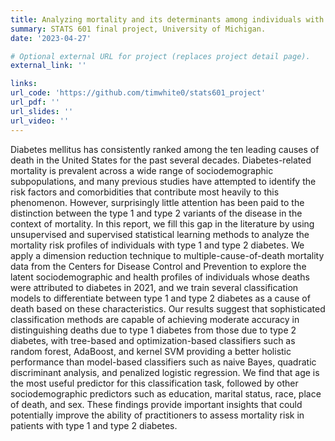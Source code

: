 ```yaml
---
title: Analyzing mortality and its determinants among individuals with type 1 and type 2 diabetes
summary: STATS 601 final project, University of Michigan.
date: '2023-04-27'

# Optional external URL for project (replaces project detail page).
external_link: ''

links:
url_code: 'https://github.com/timwhite0/stats601_project'
url_pdf: ''
url_slides: ''
url_video: ''
---
```


Diabetes mellitus has consistently ranked among the ten leading causes of death in the United States for the past several decades. Diabetes-related mortality is prevalent across a wide range of sociodemographic subpopulations, and many previous studies have attempted to identify the risk factors and comorbidities that contribute most heavily to this phenomenon. However, surprisingly little attention has been paid to the distinction between the type 1 and type 2 variants of the disease in the context of mortality. In this report, we fill this gap in the literature by using unsupervised and supervised statistical learning methods to analyze the mortality risk profiles of individuals with type 1 and type 2 diabetes. We apply a dimension reduction technique to multiple-cause-of-death mortality data from the Centers for Disease Control and Prevention to explore the latent sociodemographic and health profiles of individuals whose deaths were attributed to diabetes in 2021, and we train several classification models to differentiate between type 1 and type 2 diabetes as a cause of death based on these characteristics. Our results suggest that sophisticated classification methods are capable of achieving moderate accuracy in distinguishing deaths due to type 1 diabetes from those due to type 2 diabetes, with tree-based and optimization-based classifiers such as random forest, AdaBoost, and kernel SVM providing a better holistic performance than model-based classifiers such as naive Bayes, quadratic discriminant analysis, and penalized logistic regression. We find that age is the most useful predictor for this classification task, followed by other sociodemographic predictors such as education, marital status, race, place of death, and sex. These findings provide important insights that could potentially improve the ability of practitioners to assess mortality risk in patients with type 1 and type 2 diabetes.